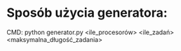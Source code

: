 # Sposób użycia generatora: 
CMD: python generator.py <ile_procesorów> <ile_zadań> <maksymalna_długość_zadania> 
